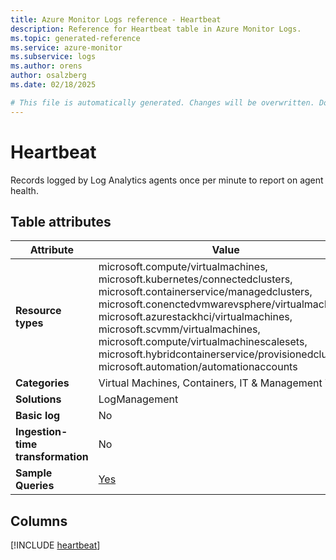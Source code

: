 ```yaml
---
title: Azure Monitor Logs reference - Heartbeat
description: Reference for Heartbeat table in Azure Monitor Logs.
ms.topic: generated-reference
ms.service: azure-monitor
ms.subservice: logs
ms.author: orens
author: osalzberg
ms.date: 02/18/2025

# This file is automatically generated. Changes will be overwritten. Do not change this file directly.
---
```


# Heartbeat

Records logged by Log Analytics agents once per minute to report on agent health.


## Table attributes

|Attribute|Value|
|---|---|
|**Resource types**|microsoft.compute/virtualmachines,<br>microsoft.kubernetes/connectedclusters,<br>microsoft.containerservice/managedclusters,<br>microsoft.conenctedvmwarevsphere/virtualmachines,<br>microsoft.azurestackhci/virtualmachines,<br>microsoft.scvmm/virtualmachines,<br>microsoft.compute/virtualmachinescalesets,<br>microsoft.hybridcontainerservice/provisionedclusters,<br>microsoft.automation/automationaccounts|
|**Categories**|Virtual Machines, Containers, IT & Management Tools|
|**Solutions**| LogManagement|
|**Basic log**|No|
|**Ingestion-time transformation**|No|
|**Sample Queries**|[Yes](/azure/azure-monitor/reference/queries/heartbeat)|



## Columns
  
[!INCLUDE [heartbeat](~/reusable-content/ce-skilling/azure/includes/azure-monitor/reference/tables/heartbeat-include.md)]
